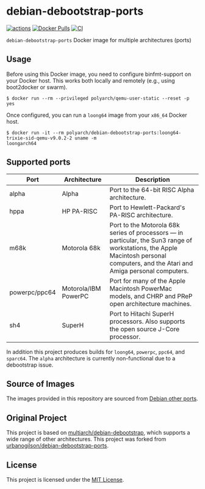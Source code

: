 # debian-debootstrap-ports

[![actions](https://github.com/ioerror/debian-debootstrap-ports/actions/workflows/actions.yml/badge.svg?branch=main)](https://github.com/ioerror/debian-debootstrap-ports/actions/workflows/actions.yml)
 [![Docker Pulls](https://img.shields.io/docker/pulls/polyarch/debian-debootstrap-ports)](https://hub.docker.com/r/polyarch/debian-debootstrap-ports)
[![CI](https://img.shields.io/badge/License-MIT-blue.svg)](https://github.com/ioerror/debian-debootstrap-ports/blob/main/LICENSE)
 
 `debian-debootstrap-ports` Docker image for multiple architectures (ports)

## Usage

Before using this Docker image, you need to configure binfmt-support on your Docker host. This works both locally and remotely (e.g., using boot2docker or swarm).

```console
$ docker run --rm --privileged polyarch/qemu-user-static --reset -p yes
```

Once configured, you can run a `loong64` image from your `x86_64` Docker host.

```console
$ docker run -it --rm polyarch/debian-debootstrap-ports:loong64-trixie-sid-qemu-v9.0.2-2 uname -m
loongarch64
```

## Supported ports

Port            | Architecture          | Description
| ------------- | --------------------- | ---------------------------------------------------------------------------------------------------------------------------------------------------------------------------------- |
alpha           | Alpha	                | Port to the 64-bit RISC Alpha architecture.                                                                                                                                        |
hppa            | HP PA-RISC            | Port to Hewlett-Packard's PA-RISC architecture.                                                                                                                                    |
m68k            | Motorola 68k          | Port to the Motorola 68k series of processors — in particular, the Sun3 range of workstations, the Apple Macintosh personal computers, and the Atari and Amiga personal computers. |
powerpc/ppc64   | Motorola/IBM PowerPC  | Port for many of the Apple Macintosh PowerMac models, and CHRP and PReP open architecture machines.                                                                                |
sh4             | SuperH                | Port to Hitachi SuperH processors. Also supports the open source J-Core processor.                                                                                                 |

In addition this project produces builds for `loong64`, `powerpc`, `ppc64`, and `sparc64`.
The `alpha` architecture is currently non-functional due to a debootstrap issue.

## Source of Images

The images provided in this repository are sourced from [Debian other ports](https://www.debian.org/ports/#portlist-other).

## Original Project

This project is based on [multiarch/debian-debootstrap](https://github.com/multiarch/debian-debootstrap), which supports a wide range of other architectures.
This project was forked from [urbanogilson/debian-debootstrap-ports](https://github.com/urbanogilson/debian-debootstrap-ports).

## License

This project is licensed under the [MIT License](LICENSE).
